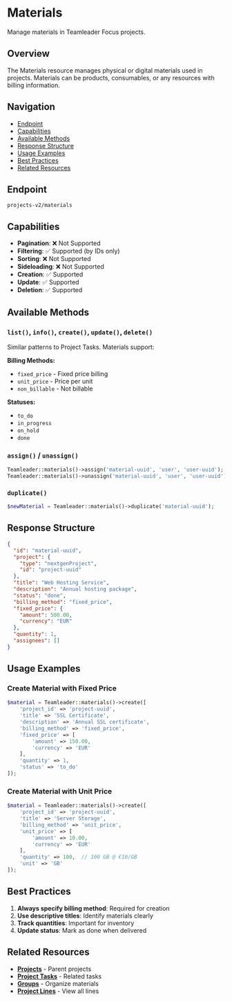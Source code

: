 # Materials

Manage materials in Teamleader Focus projects.

## Overview

The Materials resource manages physical or digital materials used in projects. Materials can be products, consumables, or any resources with billing information.

## Navigation

- [Endpoint](#endpoint)
- [Capabilities](#capabilities)
- [Available Methods](#available-methods)
- [Response Structure](#response-structure)
- [Usage Examples](#usage-examples)
- [Best Practices](#best-practices)
- [Related Resources](#related-resources)

## Endpoint

`projects-v2/materials`

## Capabilities

- **Pagination**: ❌ Not Supported
- **Filtering**: ✅ Supported (by IDs only)
- **Sorting**: ❌ Not Supported
- **Sideloading**: ❌ Not Supported
- **Creation**: ✅ Supported
- **Update**: ✅ Supported
- **Deletion**: ✅ Supported

## Available Methods

### `list()`, `info()`, `create()`, `update()`, `delete()`

Similar patterns to Project Tasks. Materials support:

**Billing Methods:**
- `fixed_price` - Fixed price billing
- `unit_price` - Price per unit
- `non_billable` - Not billable

**Statuses:**
- `to_do`
- `in_progress`
- `on_hold`
- `done`

### `assign()` / `unassign()`

```php
Teamleader::materials()->assign('material-uuid', 'user', 'user-uuid');
Teamleader::materials()->unassign('material-uuid', 'user', 'user-uuid');
```

### `duplicate()`

```php
$newMaterial = Teamleader::materials()->duplicate('material-uuid');
```

## Response Structure

```json
{
  "id": "material-uuid",
  "project": {
    "type": "nextgenProject",
    "id": "project-uuid"
  },
  "title": "Web Hosting Service",
  "description": "Annual hosting package",
  "status": "done",
  "billing_method": "fixed_price",
  "fixed_price": {
    "amount": 500.00,
    "currency": "EUR"
  },
  "quantity": 1,
  "assignees": []
}
```

## Usage Examples

### Create Material with Fixed Price

```php
$material = Teamleader::materials()->create([
    'project_id' => 'project-uuid',
    'title' => 'SSL Certificate',
    'description' => 'Annual SSL certificate',
    'billing_method' => 'fixed_price',
    'fixed_price' => [
        'amount' => 150.00,
        'currency' => 'EUR'
    ],
    'quantity' => 1,
    'status' => 'to_do'
]);
```

### Create Material with Unit Price

```php
$material = Teamleader::materials()->create([
    'project_id' => 'project-uuid',
    'title' => 'Server Storage',
    'billing_method' => 'unit_price',
    'unit_price' => [
        'amount' => 10.00,
        'currency' => 'EUR'
    ],
    'quantity' => 100,  // 100 GB @ €10/GB
    'unit' => 'GB'
]);
```

## Best Practices

1. **Always specify billing method**: Required for creation
2. **Use descriptive titles**: Identify materials clearly
3. **Track quantities**: Important for inventory
4. **Update status**: Mark as done when delivered

## Related Resources

- **[Projects](projects.md)** - Parent projects
- **[Project Tasks](project-tasks.md)** - Related tasks
- **[Groups](groups.md)** - Organize materials
- **[Project Lines](project-lines.md)** - View all lines
